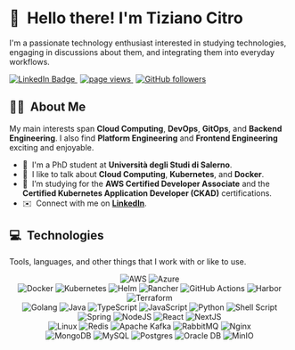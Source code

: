 # :wave: &nbsp;Hello there! I'm Tiziano Citro

I'm a passionate technology enthusiast interested in studying technologies, engaging in discussions about them, and integrating them into everyday workflows.

<!--
  <div id="header-container" align="center">
    <img src="https://media.giphy.com/media/qgQUggAC3Pfv687qPC/giphy.gif" width="250" />
    <h3 id="description" align="left">
      I'm a passionate technology enthusiast interested in studying technologies, engaging in discussions about them, and integrating them into everyday workflows.
    </h3>
</div>
-->

<div id="badges">
  <span align="left">
    <a href="https://www.linkedin.com/in/tizianocitro" style="margin-right: 5px;">
      <img src="https://img.shields.io/badge/LinkedIn-blue?style=for-the-badge&logo=linkedin&logoColor=white" alt="LinkedIn Badge"/>
    </a>
    <!--
    <a href="https://twitter.com/tizianocitro29" style="margin-right: 5px;">
      <img src="https://img.shields.io/badge/Twitter-blue?style=for-the-badge&logo=twitter&logoColor=white" alt="Twitter Badge"/>
    </a>
    -->
  </span>

  <span id="stats" align="right">
    <a href="https://github.com/tizianocitro/tizianocitro" style="margin-right: 5px;">
      <img src="https://komarev.com/ghpvc/?username=tizianocitro" alt="page views" />
    </a>
    <a href="https://github.com/tizianocitro?tab=followers" style="margin-right: 5px;">
      <img alt="GitHub followers" src="https://img.shields.io/github/followers/tizianocitro?color=green&logo=github">
    </a>
  </span>
</div>

## :man_technologist: &nbsp;About Me

My main interests span **Cloud Computing**, **DevOps**, **GitOps**, and **Backend Engineering**. I also find **Platform Engineering** and **Frontend Engineering** exciting and enjoyable.

- :office: &nbsp;I'm a PhD student at **Università degli Studi di Salerno**.
- :speech_balloon: &nbsp;I like to talk about **Cloud Computing**, **Kubernetes**, and **Docker**.
- :notebook_with_decorative_cover: &nbsp;I’m studying for the **AWS Certified Developer Associate** and the **Certified Kubernetes Application Developer (CKAD)** certifications.
- :envelope: &nbsp;Connect with me on **[LinkedIn]**.

## :computer: &nbsp;Technologies

Tools, languages, and other things that I work with or like to use.

<div align="center">
    <img
      src="https://img.shields.io/badge/AWS-%23FF9900.svg?style=for-the-badge&logo=amazon-aws&logoColor=white"
      alt="AWS"
    />
    <img
      src="https://img.shields.io/badge/azure-%230072C6.svg?style=for-the-badge&logo=microsoftazure&logoColor=white"
      alt="Azure"
    />
</div>

<div align="center">
    <img
      src="https://img.shields.io/badge/docker-%230db7ed.svg?style=for-the-badge&logo=docker&logoColor=white"
      alt="Docker"
    />
    <img
      src="https://img.shields.io/badge/kubernetes-%23326ce5.svg?style=for-the-badge&logo=kubernetes&logoColor=white"
      alt="Kubernetes"
    />
    <img
      src="https://img.shields.io/badge/helm-4B3263.svg?style=for-the-badge&logo=helm&logoColor=white"
      alt="Helm"
    />
    <img
      src="https://img.shields.io/badge/rancher-%230075A8.svg?style=for-the-badge&logo=rancher&logoColor=white"
      alt="Rancher"
    />
    <img
      src="https://img.shields.io/badge/github%20actions-%232671E5.svg?style=for-the-badge&logo=githubactions&logoColor=white"
      alt="GitHub Actions"
    />
    <img
      src="https://img.shields.io/badge/harbor-%231A1918.svg?style=for-the-badge&logo=harbor&logoColor=white"
      alt="Harbor"
    />
    <img
      src="https://img.shields.io/badge/terraform-%235835CC.svg?style=for-the-badge&logo=terraform&logoColor=white"
      alt="Terraform"
    />
</div>

<div align="center">
    <img
      src="https://img.shields.io/badge/go-%2300ADD8.svg?style=for-the-badge&logo=go&logoColor=white"
      alt="Golang"
    />
    <img
      src="https://img.shields.io/badge/java-%23ED8B00.svg?style=for-the-badge&logo=openjdk&logoColor=white"
      alt="Java"
    />
    <img
      src="https://img.shields.io/badge/typescript-%23007ACC.svg?style=for-the-badge&logo=typescript&logoColor=white"
      alt="TypeScript"
    />
    <img
      src="https://img.shields.io/badge/javascript-%23323330.svg?style=for-the-badge&logo=javascript&logoColor=%23F7DF1E"
      alt="JavaScript"
    />
    <img
      src="https://img.shields.io/badge/python-3670A0?style=for-the-badge&logo=python&logoColor=ffdd54"
      alt="Python"
    />
    <img
      src="https://img.shields.io/badge/shell_script-%23121011.svg?style=for-the-badge&logo=gnu-bash&logoColor=white"
      alt="Shell Script"
    />
</div>

<div align="center">
    <img
      src="https://img.shields.io/badge/spring-%236DB33F.svg?style=for-the-badge&logo=spring&logoColor=white"
      alt="Spring"
    />
    <img
      src="https://img.shields.io/badge/node.js-6DA55F?style=for-the-badge&logo=node.js&logoColor=white"
      alt="NodeJS"
    />
    <!--
    <img
      src="https://img.shields.io/badge/express.js-%23404d59.svg?style=for-the-badge&logo=express&logoColor=%2361DAFB"
      alt="Express.js"
    />
    -->
    <img
      src="https://img.shields.io/badge/react-%2320232a.svg?style=for-the-badge&logo=react&logoColor=%2361DAFB"
      alt="React"
    />
    <img
      src="https://img.shields.io/badge/Next-black?style=for-the-badge&logo=next.js&logoColor=white"
      alt="NextJS"
    />
</div>

<div align="center">
    <img
      src="https://img.shields.io/badge/Linux-FCC624?style=for-the-badge&logo=linux&logoColor=black"
      alt="Linux"
    />
    <img
      src="https://img.shields.io/badge/redis-%23DD0031.svg?style=for-the-badge&logo=redis&logoColor=white"
      alt="Redis"
    />
    <img
      src="https://img.shields.io/badge/Apache%20Kafka-000?style=for-the-badge&logo=apachekafka"
      alt="Apache Kafka"
    />
    <img
      src="https://img.shields.io/badge/Rabbitmq-FF6600?style=for-the-badge&logo=rabbitmq&logoColor=white"
      alt="RabbitMQ"
    />
    <img
      src="https://img.shields.io/badge/nginx-%23009639.svg?style=for-the-badge&logo=nginx&logoColor=white"
      alt="Nginx"
    />
</div>

<div align="center">
    <img
      src="https://img.shields.io/badge/MongoDB-%234ea94b.svg?style=for-the-badge&logo=mongodb&logoColor=white"
      alt="MongoDB"
    />
    <img
      src="https://img.shields.io/badge/MySQL-4479A1.svg?style=for-the-badge&logo=MySQL&logoColor=white"
      alt="MySQL"
    />
    <img
      src="https://img.shields.io/badge/postgres-%23316192.svg?style=for-the-badge&logo=postgresql&logoColor=white"
      alt="Postgres"
    />
    <img
      src="https://img.shields.io/badge/Oracle DB-F80000?style=for-the-badge&logo=oracle&logoColor=white"
      alt="Oracle DB"
    />
    <img
      src="https://img.shields.io/badge/MinIO-C72E49.svg?style=for-the-badge&logo=MinIO&logoColor=white"
      alt="MinIO"
    />
</div>

<!-- links -->

[linkedin]: https://www.linkedin.com/in/tizianocitro "Tiziano Citro LinkedIn"
[twitter]: https://twitter.com/tizianocitro29 "Tiziano Citro Twitter"
